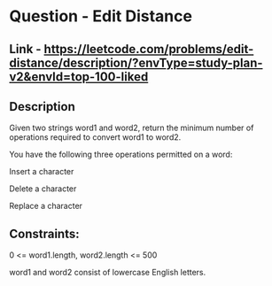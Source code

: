 # Question - Edit Distance

## Link - https://leetcode.com/problems/edit-distance/description/?envType=study-plan-v2&envId=top-100-liked

## Description
Given two strings word1 and word2, return the minimum number of operations required to convert word1 to word2.

You have the following three operations permitted on a word:

Insert a character

Delete a character

Replace a character


## Constraints:

0 <= word1.length, word2.length <= 500

word1 and word2 consist of lowercase English letters.
